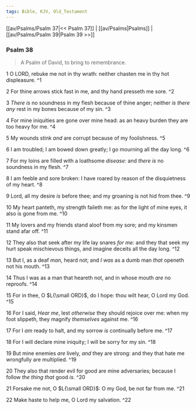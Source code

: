 ```yaml
---
tags: Bible, KJV, Old_Testament
---
```


[[av/Psalms/Psalm 37|<< Psalm 37]] | [[av/Psalms|Psalms]] | [[av/Psalms/Psalm 39|Psalm 39 >>]]

### Psalm 38

> A Psalm of David, to bring to remembrance.

1 O LORD, rebuke me not in thy wrath: neither chasten me in thy hot displeasure. ^1

2 For thine arrows stick fast in me, and thy hand presseth me sore. ^2

3 _There_ _is_ no soundness in my flesh because of thine anger; neither _is_ _there_ _any_ rest in my bones because of my sin. ^3

4 For mine iniquities are gone over mine head: as an heavy burden they are too heavy for me. ^4

5 My wounds stink _and_ are corrupt because of my foolishness. ^5

6 I am troubled; I am bowed down greatly; I go mourning all the day long. ^6

7 For my loins are filled with a loathsome _disease:_ and _there_ _is_ no soundness in my flesh. ^7

8 I am feeble and sore broken: I have roared by reason of the disquietness of my heart. ^8

9 Lord, all my desire _is_ before thee; and my groaning is not hid from thee. ^9

10 My heart panteth, my strength faileth me: as for the light of mine eyes, it also is gone from me. ^10

11 My lovers and my friends stand aloof from my sore; and my kinsmen stand afar off. ^11

12 They also that seek after my life lay snares _for_ _me:_ and they that seek my hurt speak mischievous things, and imagine deceits all the day long. ^12

13 But I, as a deaf _man_, heard not; and _I_ _was_ as a dumb man _that_ openeth not his mouth. ^13

14 Thus I was as a man that heareth not, and in whose mouth _are_ no reproofs. ^14

15 For in thee, O $L{\small ORD}$, do I hope: thou wilt hear, O Lord my God. ^15

16 For I said, _Hear_ _me_, lest _otherwise_ they should rejoice over me: when my foot slippeth, they magnify _themselves_ against me. ^16

17 For I _am_ ready to halt, and my sorrow _is_ continually before me. ^17

18 For I will declare mine iniquity; I will be sorry for my sin. ^18

19 But mine enemies _are_ lively, _and_ they are strong: and they that hate me wrongfully are multiplied. ^19

20 They also that render evil for good are mine adversaries; because I follow _the_ _thing_ _that_ good _is_. ^20

21 Forsake me not, O $L{\small ORD}$: O my God, be not far from me. ^21

22 Make haste to help me, O Lord my salvation. ^22
